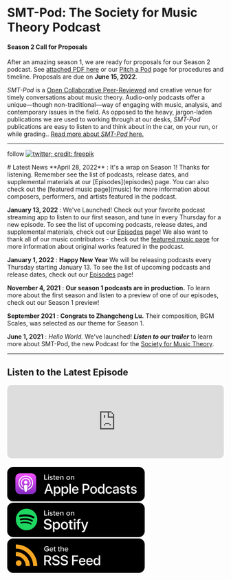 <div class="hero-image-main" style="background-image: url('images/soundtrap-h6PDEdr9IZo-unsplash.jpg');" alt="Microphone and Laptop. Credit: Soundtrap">
  <div class="hero-text">
    <h1>SMT-Pod: The Society for Music Theory Podcast</h1>
  </div>
</div>

<div class="announce">
<h4><strong>Season 2 Call for Proposals</strong></h4>
After an amazing season 1, we are ready for proposals for our Season 2 podcast. See <a href="../assets/docs/SMTPodSeason2CFP.pdf" target="_blank">attached PDF here</a> or our <a href="../submit">Pitch a Pod</a> page for procedures and timeline. Proposals are due on <strong>June 15, 2022</strong>.
</div>

_SMT-Pod_ is a [Open Collaborative Peer-Reviewed](../submit/OCPR) and creative venue for timely conversations about music theory. Audio-only podcasts offer a unique—though non-traditional—way of engaging with music, analysis, and contemporary issues in the field. As opposed to the heavy, jargon-laden publications we are used to working through at our desks, _SMT-Pod_ publications are easy to listen to and think about in the car, on your run, or while grading.. [Read more about _SMT-Pod_ here.](about)

<hr>
<div><p class="socmedia">follow <a href="http://www.twitter.com/smt_pod" target="_blank"><img height="30px" width="30px" alt="twitter; credit: freepik" src="../images/twitter.png"/></a></p></div>
# Latest News
**April 28, 2022** : It's a wrap on Season 1! Thanks for listening. Remember see the list of podcasts, release dates, and supplemental materials at our [Episodes](episodes) page. You can also check out the [featured music page](music) for more information about composers, performers, and artists featured in the podcast.

**January 13, 2022** : We've Launched! Check out your favorite podcast streaming app to listen to our first season, and tune in every Thursday for a new episode. To see the list of upcoming podcasts, release dates, and supplemental materials, check out our [Episodes](episodes) page! We also want to thank all of our music contributors - check out the [featured music page](music) for more information about original works featured in the podcast.

**January 1, 2022** : **Happy New Year** We will be releasing podcasts every Thursday starting January 13. To see the list of upcoming podcasts and release dates, check out our [Episodes](episodes) page!

**November 4, 2021** : **Our season 1 podcasts are in production.** To learn more about the first season and listen to a preview of one of our episodes, check out our Season 1 preview!

**September 2021** : **Congrats to Zhangcheng Lu.** Their composition, BGM Scales, was selected as our theme for Season 1.

**June 1, 2021** : _Hello World._ We've launched! _**Listen to our trailer**_ to learn more about SMT-Pod, the new Podcast for the [Society for Music Theory](http://www.societymusictheory.org).

<hr>
<h2>Listen to the Latest Episode</h2>
<div style="width: 100%; height: 170px; margin-bottom: 20px; border-radius: 10px; overflow: hidden;"><iframe style="width: 100%; height: 170px;" frameborder="no" scrolling="no" seamless src="https://player.captivate.fm/show/d9c88032-2609-4757-82c7-860198cb482f/latest/"></iframe></div>


<div class="subscribe">
<a href="https://podcasts.apple.com/us/podcast/smt-pod/id1570119752" target="_blank"><img class="podimage" src="/images/ApplePodcasts.svg" alt="Listen on Apple Podcasts"/></a>
<a href="https://open.spotify.com/show/04BPdqjp732Z1zEvyKXWO3?go=1&utm_source=embed_v3&t=0" target="_blank"><img class="podimage" src="/images/Spotify.svg" alt="Listen on Spotify"/></a>
<a href="https://feeds.captivate.fm/smt-pod/" target="_blank"><img class="podimage" src="/images/RSSFeed.svg" alt="Get the RSS"/></a>
</div>
